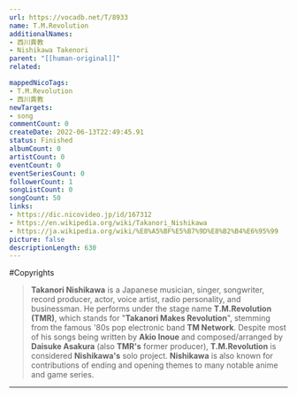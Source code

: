 ```yaml
---
url: https://vocadb.net/T/8933
name: T.M.Revolution
additionalNames: 
- 西川貴教
- Nishikawa Takenori
parent: "[[human-original]]"
related:

mappedNicoTags:
- T.M.Revolution
- 西川貴教
newTargets:
- song
commentCount: 0
createDate: 2022-06-13T22:49:45.91
status: Finished
albumCount: 0
artistCount: 0
eventCount: 0
eventSeriesCount: 0
followerCount: 1
songListCount: 0
songCount: 50
links: 
- https://dic.nicovideo.jp/id/167312
- https://en.wikipedia.org/wiki/Takanori_Nishikawa
- https://ja.wikipedia.org/wiki/%E8%A5%BF%E5%B7%9D%E8%B2%B4%E6%95%99
picture: false
descriptionLength: 630
---
```


#Copyrights

>**Takanori Nishikawa** is a Japanese musician, singer, songwriter, record producer, actor, voice artist, radio personality, and businessman.
He performs under the stage name **T.M.Revolution (TMR)**, which stands for "**Takanori Makes Revolution**", stemming from the famous '80s pop electronic band **TM Network**.
Despite most of his songs being written by **Akio Inoue** and composed/arranged by **Daisuke Asakura** (also **TMR's** former producer), **T.M.Revolution** is considered **Nishikawa's** solo project.
**Nishikawa** is also known for contributions of ending and opening themes to many notable anime and game series.

---

